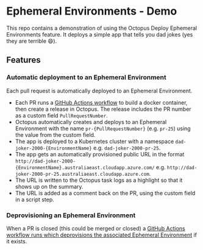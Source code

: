 # Ephemeral Environments - Demo

This repo contains a demonstration of using the Octopus Deploy Ephemeral Environments feature. It deploys a simple app that tells you dad jokes (yes they are terrible 😄).

## Features

### Automatic deployment to an Ephemeral Environment

Each pull request is automatically deployed to an Ephemeral Environment.

- Each PR runs a [GitHub Actions workflow](https://github.com/OctopusDeployTesting/ephemeral-environments-demo/blob/main/.github/workflows/create-ephemeral-environment.yml) to build a docker container, then create a release in Octopus. The release includes the PR number as a custom field `PullRequestNumber`.
- Octopus automatically creates and deploys to an Ephemeral Environment with the name `pr-{PullRequestNumber}` (e.g. `pr-25`) using the value from the custom field.
- The app is deployed to a Kubernetes cluster with a namespace `dad-joker-2000-{EnvironmentName}` e.g. `dad-joker-2000-pr-25`.
- The app gets an automatically provisioned public URL in the format `http://dad-joker-2000-{EnvironmentName}.australiaeast.cloudapp.azure.com/` e.g. `http://dad-joker-2000-pr-25.australiaeast.cloudapp.azure.com`.
- The URL is written to the Octopus task logs as a highlight so that it shows up on the summary.
- The URL is added as a comment back on the PR, using the custom field in a script step.

### Deprovisioning an Ephemeral Environment

When a PR is closed (this could be merged or closed) a [GitHub Actions workflow runs which deprovisions the associated Ephemeral Environment](https://github.com/OctopusDeployTesting/ephemeral-environments-demo/blob/main/.github/workflows/deprovision-ephemeral-environment.yml) if it exists.
